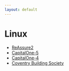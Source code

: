 ```yaml
---
layout: default
---
```

# Linux
* [ReAssure2](/assignments/ReAssure2.html)
* [CapitalOne-5](/assignments/Capital%20One%205.html)
* [CapitalOne-4](/assignments/Capital%20One%204.html)
* [Coventry Building Society](/assignments/Coventry%20Building%20Society.html)
